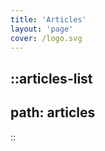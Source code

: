 ```yaml
---
title: 'Articles'
layout: 'page'
cover: /logo.svg
---
```


::articles-list
---
path: articles
---
::
